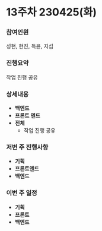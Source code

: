 # 13주차 230425(화)

### 참여인원

성현, 현진, 득윤, 지섭

### 진행요약

작업 진행 공유

### 상세내용

* **백엔드**
* **프론트 엔드**
* **전체**
  * 작업 진행 공유

### 저번 주 진행사항

* **기획**
* **프론트엔드**
* **백엔드**

### 이번 주 일정

* **기획**
* **프론트**
* **백엔드**
